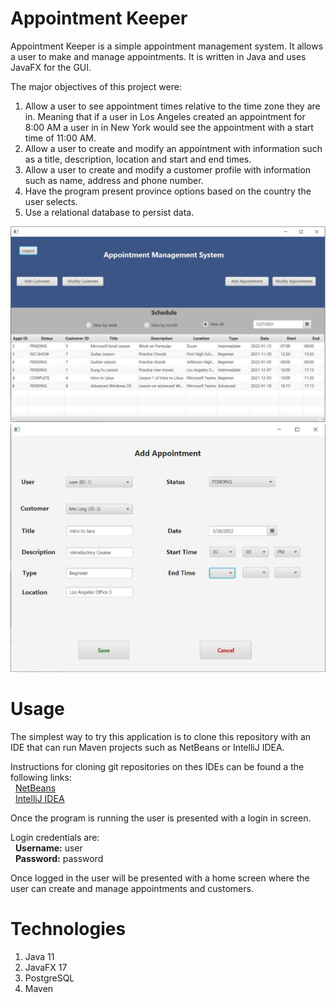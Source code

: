 # Appointment Keeper
Appointment Keeper is a simple appointment management system.  It allows a user to make and manage appointments. It is written in Java and uses JavaFX for the GUI. 

The major objectives of this project were:  
  1. Allow a user to see appointment times relative to the time zone they are in. Meaning that if a user in Los Angeles created an appointment for 8:00 AM a user in
     in New York would see the appointment with a start time of 11:00 AM.  
  2. Allow a user to create and modify an appointment with information such as a title, description, location and start and end times.
  3. Allow a user to create and modify a customer profile with information such as name, address and phone number.
  4. Have the program present province options based on the country the user selects.
  5. Use a relational database to persist data.

<img src="https://raw.githubusercontent.com/JesseRM/appointment_keeper/master/src/main/resources/screenshot/appointment_keeper.JPG" width="600">
<img src="https://raw.githubusercontent.com/JesseRM/appointment_keeper/master/src/main/resources/screenshot/appointment_keeper2.JPG" width="600">

# Usage
The simplest way to try this application is to clone this repository with an IDE that can run Maven projects such as NetBeans or IntelliJ IDEA.

Instructions for cloning git repositories on thes IDEs can be found a the following links:  
&nbsp;&nbsp;[NetBeans](https://netbeans.apache.org/kb/docs/ide/git.html)  
&nbsp;&nbsp;[IntelliJ IDEA](https://blog.jetbrains.com/idea/2020/10/clone-a-project-from-github/)
  
Once the program is running the user is presented with a login in screen.  

Login credentials are:  
&nbsp;&nbsp;**Username:** user  
&nbsp;&nbsp;**Password:** password

Once logged in the user will be presented with a home screen where the user can create and manage appointments and customers.

# Technologies
  1. Java 11
  2. JavaFX 17
  3. PostgreSQL
  4. Maven
